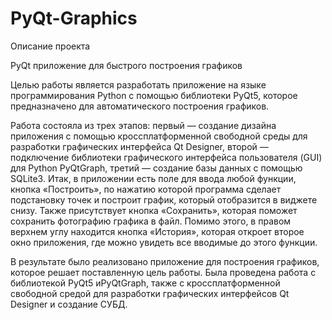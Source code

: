 # PyQt-Graphics
Описание проекта

PyQt приложение для быстрого построения графиков

Целью работы является разработать приложение на языке программирования Python с помощью библиотеки PyQt5, которое предназначено для автоматического построения графиков.

Работа состояла из трех этапов: первый — создание дизайна приложения с помощью кроссплатформенной свободной среды для разработки графических интерфейса Qt Designer, второй — подключение библиотеки графического интерфейса пользователя (GUI) для Python PyQtGraph, третий — создание базы данных с помощью SQLite3. Итак, в приложении есть поле для ввода любой функции, кнопка «Построить», по нажатию которой программа сделает подстановку точек и построит график, который отобразится в виджете снизу. Также присутствует кнопка «Сохранить», которая поможет сохранить фотографию графика в файл. Помимо этого, в правом верхнем углу находится кнопка «История», которая откроет второе окно приложения, где можно увидеть все вводимые до этого функции.

В результате было реализовано приложение для построения графиков, которое решает поставленную цель работы. Была проведена работа с библиотекой PyQt5 иPyQtGraph, также с кроссплатформенной свободной средой для разработки графических интерфейсов Qt Designer и создание СУБД.
